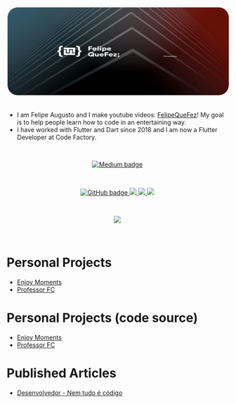 <div align="center" style="text-align: center;">
<kbd><img src="./assets/background.jpeg" alt="felipequefezbanner" width="950" style="max-height:200px;  border: 2px solid white;
  border-radius: 25px;"/></kbd>
</div>
<br/>

- I am Felipe Augusto and I make youtube videos: [FelipeQueFez](https://www.youtube.com/channel/UCcSBSVYhCgspV5-oQ24T5ow)! My goal is to help people learn how to code in an entertaining way. 
- I have worked with Flutter and Dart since 2018 and I am now a Flutter Developer at Code Factory. 

</br>

<p align="center">
</a>
    <a href="https://medium.com/@felipequefez">
    <img src="https://img.shields.io/badge/medium-felipequefez-blue" alt="Medium badge" />
  </a>
</p>

</br>

<p align="center">
  <a href="https://github.com/FelipeQueFez">
    <img src="https://img.shields.io/github/followers/felipequefez?label=Followers&logo=GitHub&style=for-the-badge" alt="GitHub badge" />
  <a href="http://twitter.com/felipequefezz">
    <img src="https://img.shields.io/twitter/follow/felipequefezz?label=Twitter&logo=twitter&style=for-the-badge" />
  </a>
  <a href="https://www.youtube.com/channel/UCcSBSVYhCgspV5-oQ24T5ow">
    <img src="https://img.shields.io/youtube/channel/subscribers/UCcSBSVYhCgspV5-oQ24T5ow?style=for-the-badge" />
  </a>
  <a href="https://www.twitch.tv/felipequefez">
    <img src="https://img.shields.io/twitch/status/felipequefez?label=Twitch&logo=twitch&style=for-the-badge" />
  </a>
</p>

</br>

<p align="center"><img width="65%" src="https://github-readme-stats.vercel.app/api?username=felipequefez&show_icons=true&theme=dark" /></p>

</br>

# Personal Projects
- [Enjoy Moments](https://enjoymoments.com.br/)
- [Professor FC](https://linktr.ee/felipequefez)


# Personal Projects (code source)
- [Enjoy Moments](https://github.com/enjoymoments)
- [Professor FC](https://github.com/professorfc)


# Published Articles
- [Desenvolvedor - Nem tudo é código]([https://pub.dev/packages/custom_view](https://medium.com/@felipequefez/desenvolvedor-nem-tudo-%C3%A9-c%C3%B3digo-123c7ab776fd)https://medium.com/@felipequefez/desenvolvedor-nem-tudo-%C3%A9-c%C3%B3digo-123c7ab776fd)
